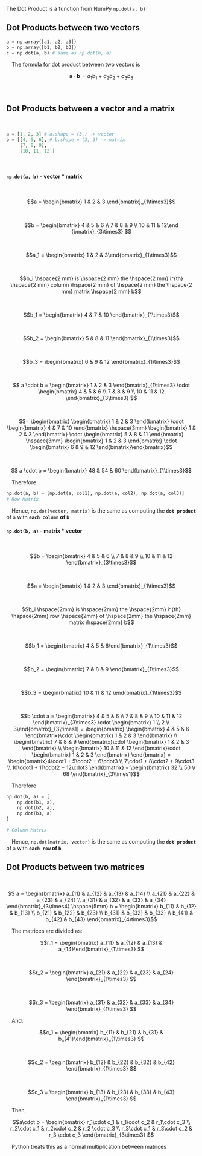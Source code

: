 The Dot Product is a function from NumPy
`np.dot(a, b)`

## Dot Products between two vectors

```python
a = np.array([a1, a2, a3])
b = np.array([b1, b2, b3])
c = np.dot(a, b) # same as np.dot(b, a)
```
⠀
The formula for dot product between two vectors is 
⠀
```math
\mathbf{a} \cdot \mathbf{b} = a_1 b_1 + a_2 b_2 + a_3 b_3
```
⠀
## Dot Products between a vector and a matrix
⠀
```python
a = [1, 2, 3] # a.shape = (3,) -> vector 
b = [[4, 5, 6], # b.shape = (3, 3) -> matrix
	 [7, 8, 9],
	 [10, 11, 12]]

```
⠀
#### <code>np.dot(a, b)</code> - vector  * matrix
⠀
```math
a = \begin{bmatrix} 1 & 2 & 3 \end{bmatrix}_{1\times3}
```
⠀
```math
b = \begin{bmatrix} 4 & 5 & 6 \\ 7 & 8 & 9 \\ 10 & 11 & 12\end {bmatrix}_{3\times3} 
```
⠀
```math
a_1 = \begin{bmatrix} 1 & 2 & 3\end{bmatrix}_{1\times3}
```
⠀
```math
b_i \hspace{2 mm} is \hspace{2 mm} the \hspace{2 mm} i^{th} \hspace{2 mm} column \hspace{2 mm} of \hspace{2 mm} the \hspace{2 mm} matrix \hspace{2 mm} b
```
⠀
```math
b_1 = \begin{bmatrix} 4 & 7 & 10 \end{bmatrix}_{1\times3}
```
⠀
```math
b_2 = \begin{bmatrix} 5 & 8 & 11 \end{bmatrix}_{1\times3}
```
⠀
```math
b_3 = \begin{bmatrix} 6 & 9 & 12 \end{bmatrix}_{1\times3}
```
⠀
```math
	a \cdot b = 
	\begin{bmatrix} 1 & 2 & 3 \end{bmatrix}_{1\times3} \cdot \begin{bmatrix} 4 & 5 & 6 \\ 7 & 8 & 9 \\ 10 & 11 & 12 \end{bmatrix}_{3\times3}  
```
⠀
```math
= \begin{bmatrix} \begin{bmatrix} 1 & 2 & 3 \end{bmatrix} \cdot \begin{bmatrix} 4 & 7 & 10 \end{bmatrix} \hspace{3mm} \begin{bmatrix} 1 & 2 & 3 \end{bmatrix} \cdot \begin{bmatrix} 5 & 8 & 11 \end{bmatrix} \hspace{3mm} \begin{bmatrix} 1 & 2 & 3 \end{bmatrix} \cdot \begin{bmatrix} 6 & 9 & 12 \end{bmatrix}\end{bmatrix}
```
⠀
```math
	a \cdot b = \begin{bmatrix} 48 & 54 & 60 \end{bmatrix}_{1\times3}
```
⠀
Therefore 
⠀
```python
np.dot(a, b) = [np.dot(a, col1), np.dot(a, col2), np.dot(a, col3)]
# Row Matrix
```
⠀
Hence, <code>np.dot(vector, matrix)</code> is the same as computing the **`dot product`** of `a` with **`each column` of `b`**
#### <code>np.dot(b, a)</code> - matrix * vector
⠀
```math
b = \begin{bmatrix} 4 & 5 & 6 \\ 7 & 8 & 9 \\ 10 & 11 & 12 \end{bmatrix}_{3\times3}
```
⠀
```math
a = \begin{bmatrix} 1 & 2 & 3 \end{bmatrix}_{1\times3}
```
⠀
```math
b_i \hspace{2mm} is \hspace{2mm} the \hspace{2mm} i^{th} \hspace{2mm} row \hspace{2mm} of \hspace{2mm} the \hspace{2mm} matrix \hspace{2mm} b
```
⠀
```math
b_1 = \begin{bmatrix} 4 & 5 & 6\end{bmatrix}_{1\times3}
```
⠀
```math
b_2 = \begin{bmatrix} 7 & 8 & 9 \end{bmatrix}_{1\times3}
```
⠀
```math
b_3 = \begin{bmatrix} 10 & 11 & 12 \end{bmatrix}_{1\times3}
```
⠀
```math
b \cdot a = 
\begin{bmatrix} 4 & 5 & 6 \\ 7 & 8 & 9 \\ 10 & 11 & 12 \end{bmatrix}_{3\times3} \cdot \begin{bmatrix} 1 \\ 2 \\ 3\end{bmatrix}_{3\times1} = \begin{bmatrix} \begin{bmatrix} 4 & 5 & 6 \end{bmatrix}\cdot \begin{bmatrix} 1 & 2 & 3 \end{bmatrix} \\ \begin{bmatrix} 7 & 8 & 9 \end{bmatrix}\cdot \begin{bmatrix} 1 & 2 & 3 \end{bmatrix} \\ \begin{bmatrix} 10 & 11 & 12 \end{bmatrix}\cdot \begin{bmatrix} 1 & 2 & 3 \end{bmatrix}  \end{bmatrix} = \begin{bmatrix}4\cdot1 + 5\cdot2 + 6\cdot3 \\ 7\cdot1 + 8\cdot2 + 9\cdot3 \\ 10\cdot1 + 11\cdot2 + 12\cdot3 \end{bmatrix} = \begin{bmatrix} 32 \\ 50 \\ 68 \end{bmatrix}_{3\times1}
```
⠀
Therefore
⠀
```python
np.dot(b, a) = [
	np.dot(b1, a),
	np.dot(b2, a),
	np.dot(b3, a)
]

# Column Matrix
```
⠀
Hence, <code>np.dot(matrix, vector)</code> is the same as computing the **`dot product`** of `a` with **`each row` of `b`**


## Dot Products between two matrices
⠀
```math
	a = \begin{bmatrix} a_{11} & a_{12} & a_{13} & a_{14} \\ a_{21} & a_{22} & a_{23} & a_{24} \\ a_{31} & a_{32} & a_{33} & a_{34} \end{bmatrix}_{3\times4} \hspace{5mm} b = \begin{bmatrix} b_{11} & b_{12} & b_{13} \\ b_{21} & b_{22} & b_{23} \\ b_{31} & b_{32} & b_{33} \\ b_{41} & b_{42} & b_{43} \end{bmatrix}_{4\times3}
```
⠀
The matrices are divided as:
⠀
```math
r_1 = \begin{bmatrix} a_{11} & a_{12} & a_{13} & a_{14}\end{bmatrix}_{1\times3} 
```
⠀
```math 
r_2 = \begin{bmatrix} a_{21} & a_{22} & a_{23} & a_{24} \end{bmatrix}_{1\times3} 
```
⠀
```math 
r_3 = \begin{bmatrix} a_{31} & a_{32} & a_{33} & a_{34} \end{bmatrix}_{1\times3} 
```
⠀
And:
⠀
```math 
c_1 = \begin{bmatrix} b_{11} & b_{21} & b_{31} & b_{41}\end{bmatrix}_{1\times3} 
```
⠀
```math
c_2 = \begin{bmatrix} b_{12} & b_{22} & b_{32} & b_{42}   \end{bmatrix}_{1\times3} 
```
⠀
```math
c_3 = \begin{bmatrix} b_{13} & b_{23} & b_{33} & b_{43} \end{bmatrix}_{1\times3} 
```
⠀
Then, 
⠀
```math
a\cdot b = \begin{bmatrix} r_1\cdot c_1 & r_1\cdot c_2 & r_1\cdot c_3 \\ r_2\cdot c_1 & r_2\cdot c_2 & r_2 \cdot c_3 \\ r_3\cdot c_1 & r_3\cdot c_2 & r_3 \cdot c_3 \end{bmatrix}_{3\times3} 
```
⠀
Python treats this as a normal multiplication between matrices
